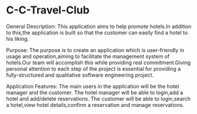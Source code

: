# C-C-Travel-Club
General Description: This application aims to help promote hotels.In addition to this,the application is built so that the customer can easily find a hotel to his liking.

Purpose: The purpose is to create an application which is user-friendly in usage and operation,aiming to facilitate the management system of hotels.Our team will accomplish this while providing real commitment.Giving personal attention to each step of the project is essential for providing a fully-structured and qualitative software engineering project.


Application Features: The main users in the application will be the hotel manager and the customer.
The hotel manager will be able to login,add a hotel and add/delete reservations.
The customer will be able to login,search a hotel,view hotel details,confirm a reservation and manage reservations.
